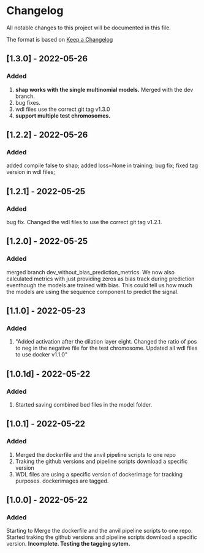 # Changelog
All notable changes to this project will be documented in this file.

The format is based on [Keep a Changelog](https://keepachangelog.com/en/1.0.0/)

## [1.3.0] - 2022-05-26
### Added
1. **shap works with the single multinomial models.** Merged with the dev branch.
2. bug fixes.
3. wdl files use the correct git tag v1.3.0
4. **support multiple test chromosomes.** 

## [1.2.2] - 2022-05-26
### Added
added compile false to shap; added loss=None in training; bug fix; fixed tag version in wdl files;

## [1.2.1] - 2022-05-25
### Added
bug fix. Changed the wdl files to use the correct git tag v1.2.1.


## [1.2.0] - 2022-05-25
### Added
merged branch dev_without_bias_prediction_metrics. We now also calculated metrics with just providing zeros as bias track during prediction eventhough the models are trained with bias. This could tell us how much the models are using the sequence component to predict the signal.


## [1.1.0] - 2022-05-23
### Added
1. "Added activation after the dilation layer eight. Changed the ratio of pos to neg in the negative file for the test chromosome. Updated all wdl files to use docker v1.1.0"

## [1.0.1d] - 2022-05-22
### Added
1. Started saving combined bed files in the model folder.

## [1.0.1] - 2022-05-22
### Added
1. Merged the dockerfile and the anvil pipeline scripts to one repo
2. Traking the github versions and pipeline scripts download a specific version
3. WDL files are using a specific version of dockerimage for tracking purposes. dockerimages are tagged.


## [1.0.0] - 2022-05-22
### Added
Starting to Merge the dockerfile and the anvil pipeline scripts to one repo. Started traking the github versions and pipeline scripts download a specific version. **Incomplete. Testing the tagging sytem.**
